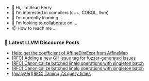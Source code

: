 - 👋 Hi, I’m Sean Perry
- 👀 I’m interested in compilers (c++, COBOL, llvm)
- 🌱 I’m currently learning ...
- 💞️ I’m looking to collaborate on ...
- 📫 How to reach me ...

<!---
s66perry/s66perry is a ✨ special ✨ repository because its `README.md` (this file) appears on your GitHub profile.
You can click the Preview link to take a look at your changes.
--->
### 📕 Latest LLVM Discourse Posts

<!-- DISCOURSE-LLVM:START -->
- [Help: get the coefficient of AffineDimExpr from AffineMap](https://discourse.llvm.org/t/help-get-the-coefficient-of-affinedimexpr-from-affinemap/79618#post_2)
- [[RFC] Adding a new GH issue tag for fuzzer-generated issues](https://discourse.llvm.org/t/rfc-adding-a-new-gh-issue-tag-for-fuzzer-generated-issues/79597#post_6)
- [[RFC] Canonicalize batched linalg operations with singleton batch](https://discourse.llvm.org/t/rfc-canonicalize-batched-linalg-operations-with-singleton-batch/79628#post_13)
- [[RFC] Canonicalize batched linalg operations with singleton batch](https://discourse.llvm.org/t/rfc-canonicalize-batched-linalg-operations-with-singleton-batch/79628#post_12)
- [[analyzer][RFC] Taming Z3 query times](https://discourse.llvm.org/t/analyzer-rfc-taming-z3-query-times/79520#post_12)
<!-- DISCOURSE-LLVM:END -->
